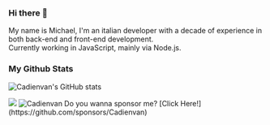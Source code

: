 ### Hi there 👋
My name is Michael, I'm an italian developer with a decade of experience in both back-end and front-end development.  
Currently working in JavaScript, mainly via Node.js.  

### My Github Stats

![Cadienvan's GitHub stats](https://github-readme-stats.vercel.app/api?username=cadienvan&count_private=true&show_icons=true&theme=dracula)

<img src="https://github-readme-stats.vercel.app/api/top-langs/?username=Cadienvan&theme=radical&layout=compact" width="auto" />


<img src="https://github-profile-trophy.vercel.app/?username=Cadienvan" alt="Cadienvan" />
Do you wanna sponsor me? [Click Here!](https://github.com/sponsors/Cadienvan)
